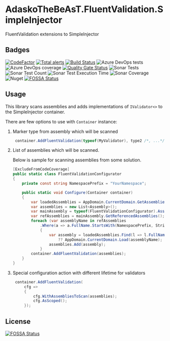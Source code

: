 # AdaskoTheBeAsT.FluentValidation.SimpleInjector

FluentValidation extensions to SimpleInjector

## Badges

[![CodeFactor](https://www.codefactor.io/repository/github/adaskothebeast/adaskothebeast.fluentvalidation.simpleinjector/badge)](https://www.codefactor.io/repository/github/adaskothebeast/adaskothebeast.fluentvalidation.simpleinjector)
[![Total alerts](https://img.shields.io/lgtm/alerts/g/AdaskoTheBeAsT/AdaskoTheBeAsT.FluentValidation.SimpleInjector.svg?logo=lgtm&logoWidth=18)](https://lgtm.com/projects/g/AdaskoTheBeAsT/AdaskoTheBeAsT.FluentValidation.SimpleInjector/alerts/)
[![Build Status](https://adaskothebeast.visualstudio.com/AdaskoTheBeAsT.FluentValidation.SimpleInjector/_apis/build/status/AdaskoTheBeAsT.AdaskoTheBeAsT.FluentValidation.SimpleInjector?branchName=master)](https://adaskothebeast.visualstudio.com/AdaskoTheBeAsT.FluentValidation.SimpleInjector/_build/latest?definitionId=9&branchName=master)
![Azure DevOps tests](https://img.shields.io/azure-devops/tests/AdaskoTheBeAsT/AdaskoTheBeAsT.FluentValidation.SimpleInjector/14)
![Azure DevOps coverage](https://img.shields.io/azure-devops/coverage/AdaskoTheBeAsT/AdaskoTheBeAsT.FluentValidation.SimpleInjector/14?style=plastic)
[![Quality Gate Status](https://sonarcloud.io/api/project_badges/measure?project=AdaskoTheBeAsT_AdaskoTheBeAsT.FluentValidation.SimpleInjector&metric=alert_status)](https://sonarcloud.io/dashboard?id=AdaskoTheBeAsT_AdaskoTheBeAsT.FluentValidation.SimpleInjector)
![Sonar Tests](https://img.shields.io/sonar/tests/AdaskoTheBeAsT_AdaskoTheBeAsT.FluentValidation.SimpleInjector?server=https%3A%2F%2Fsonarcloud.io)
![Sonar Test Count](https://img.shields.io/sonar/total_tests/AdaskoTheBeAsT_AdaskoTheBeAsT.FluentValidation.SimpleInjector?server=https%3A%2F%2Fsonarcloud.io)
![Sonar Test Execution Time](https://img.shields.io/sonar/test_execution_time/AdaskoTheBeAsT_AdaskoTheBeAsT.FluentValidation.SimpleInjector?server=https%3A%2F%2Fsonarcloud.io)
![Sonar Coverage](https://img.shields.io/sonar/coverage/AdaskoTheBeAsT_AdaskoTheBeAsT.FluentValidation.SimpleInjector?server=https%3A%2F%2Fsonarcloud.io&style=plastic)
![Nuget](https://img.shields.io/nuget/dt/AdaskoTheBeAsT.FluentValidation.SimpleInjector)
[![FOSSA Status](https://app.fossa.com/api/projects/git%2Bgithub.com%2FAdaskoTheBeAsT%2FAdaskoTheBeAsT.FluentValidation.SimpleInjector.svg?type=shield)](https://app.fossa.com/projects/git%2Bgithub.com%2FAdaskoTheBeAsT%2FAdaskoTheBeAsT.FluentValidation.SimpleInjector?ref=badge_shield)

## Usage

This library scans assemblies and adds implementations of `IValidator<>` to the SimpleInjector container.

There are few options to use with `Container` instance:

1. Marker type from assembly which will be scanned

   ```cs
    container.AddFluentValidation(typeof(MyValidator), type2 /*, ...*/);
   ```

1. List of assemblies which will be scanned.

   Below is sample for scanning assemblies from some solution.

    ```cs
    [ExcludeFromCodeCoverage]
    public static class FluentValidationConfigurator
    {
        private const string NamespacePrefix = "YourNamespace";

        public static void Configure(Container container)
        {
            var loadedAssemblies = AppDomain.CurrentDomain.GetAssemblies().ToList();
            var assemblies = new List<Assembly>();
            var mainAssembly = typeof(FluentValidationConfigurator).Assembly;
            var refAssemblies = mainAssembly.GetReferencedAssemblies();
            foreach (var assemblyName in refAssemblies
                .Where(a => a.FullName.StartsWith(NamespacePrefix, StringComparison.OrdinalIgnoreCase)))
                {
                    var assembly = loadedAssemblies.Find(l => l.FullName == assemblyName.FullName)
                        ?? AppDomain.CurrentDomain.Load(assemblyName);
                    assemblies.Add(assembly);
                }
            container.AddFluentValidation(assemblies);
        }
    }
   ```

1. Special configuration action with different lifetime for validators

   ```cs
    container.AddFluentValidation(
        cfg =>
        {
            cfg.WithAssembliesToScan(assemblies);
            cfg.AsScoped();
        });
   ```  

## License
[![FOSSA Status](https://app.fossa.com/api/projects/git%2Bgithub.com%2FAdaskoTheBeAsT%2FAdaskoTheBeAsT.FluentValidation.SimpleInjector.svg?type=large)](https://app.fossa.com/projects/git%2Bgithub.com%2FAdaskoTheBeAsT%2FAdaskoTheBeAsT.FluentValidation.SimpleInjector?ref=badge_large)